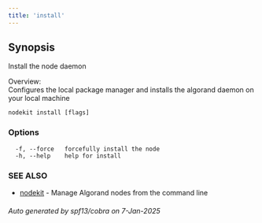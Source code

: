 ```yaml
---
title: 'install'
---
```


## Synopsis

Install the node daemon

Overview:  
Configures the local package manager and installs the algorand daemon on your local machine

```
nodekit install [flags]
```

### Options

```
  -f, --force   forcefully install the node
  -h, --help    help for install
```

### SEE ALSO

- [nodekit](../nodekit) - Manage Algorand nodes from the command line

###### Auto generated by spf13/cobra on 7-Jan-2025
